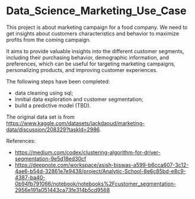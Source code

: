 # Data_Science_Marketing_Use_Case

This project is about marketing campaign for a food company. We need to get insights about customers characteristics and behavior to maximize profits from the coming campaign. 

It aims to provide valuable insights into the different customer segments, including their purchasing behavior, demographic information, and preferences, which can be useful for targeting marketing campaigns, personalizing products, and improving customer experiences.

The following steps have been completed:
- data cleaning using sql;
- innitial data exploration and customer segmentation;
- build a predictive model (TBD). 

The original data set is from https://www.kaggle.com/datasets/jackdaoud/marketing-data/discussion/208329?taskId=2986.

References:
- https://medium.com/codex/clustering-algorithm-for-driver-segmentation-9e5d18ed30cf
- https://deepnote.com/workspace/asish-biswas-a599-b6cca607-3c12-4ae6-b54d-32861e7e9438/project/Analytic-School-8e6c85bd-e8c9-4387-ba40-0b94fb791066/notebook/notebooks%2Fcustomer_segmentation-2956e191a051443ca73fe314b5cd9568
